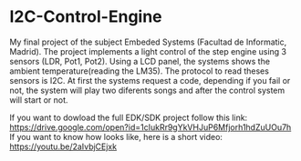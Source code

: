 # I2C-Control-Engine
My final project of the subject Embeded Systems (Facultad de Informatic, Madrid).
The project implements a light control of the step engine using 3 sensors (LDR, Pot1, Pot2). Using a LCD panel, the systems shows the ambient temperature(reading the LM35). The protocol to read theses sensors is I2C. At first the systems request a code, depending if you fail or not, the system will play two diferents songs and after the control system will start or not. 

If you want to dowload the full EDK/SDK project follow this link: https://drive.google.com/open?id=1cIukRr9gYkVHJuP6Mfjorh1hdZuUOu7h
If you want to know how looks like, here is a short video: https://youtu.be/2aIvbjCEjxk
